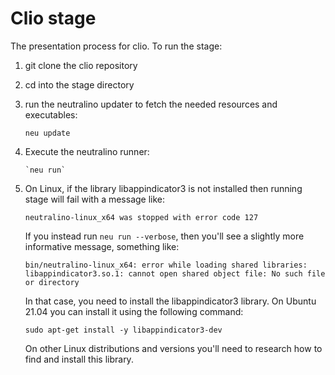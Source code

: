 # Clio stage

The presentation process for clio. To run the stage:

1. git clone the clio repository

2. cd into the stage directory

3. run the  neutralino  updater  to fetch  the  needed resources  and
   executables:
   
      `neu update`

4. Execute the neutralino runner:

       `neu run`

5. On Linux, if the library libappindicator3 is not installed then
   running stage will fail with a message like:
   
    `neutralino-linux_x64 was stopped with error code 127`
   
   If you instead run `neu run --verbose`, then you'll see a slightly
   more informative message, something like:
   
    `bin/neutralino-linux_x64: error while loading shared libraries: libappindicator3.so.1: cannot open shared object file: No such file or directory`
   
   In that case, you need to install the libappindicator3 library. On Ubuntu 21.04 you can install it using the following command:
   
    `sudo apt-get install -y libappindicator3-dev`
    
   On other Linux distributions and versions you'll need to research how to find and install this library.

